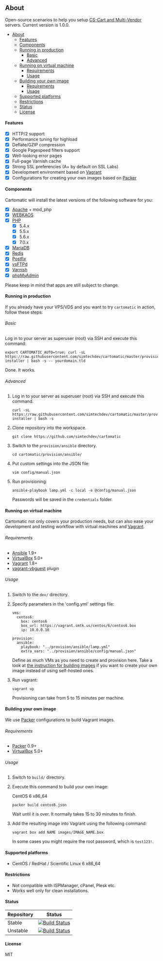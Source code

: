 ## About

Open-source scenarios to help you setup [CS-Cart and Multi-Vendor](https://cs-cart.com/) servers. Current version is 1.0.0.

  * [About](#about)
      * [Features](#features)
      * [Components](#components)
      * [Running in production](#running-in-production)
          * [Basic](#basic)
          * [Advanced](#advanced)
      * [Running on virtual machine](#running-on-virtual-machine)
          * [Requirements](#requirements)
          * [Usage](#usage)
      * [Building your own image](#building-your-own-image)
          * [Requirements](#requirements)
          * [Usage](#usage)
      * [Supported platforms](#supported-platforms)
      * [Restrictions](#restrictions)
      * [Status](#status)
      * [License](#license)

#### Features

- [x] HTTP/2 support
- [x] Performance tuning for highload
- [x] Deflate/GZIP compression
- [x] Google Pagespeed filters support
- [x] Well-looking error pages
- [x] Full-page Varnish cache
- [x] Strong SSL preferencies (A+ by default on SSL Labs)
- [x] Development environment based on [Vagrant](https://vagrantup.com)
- [x] Configurations for creating your own images based on [Packer](https://packer.io)

#### Components

Cartomatic will install the latest versions of the following software for you:

- [x] [Apache](http://httpd.apache.org) + mod_php
- [x] [WEBKAOS](http://github.com/essentialkaos/webkaos)
- [x] [PHP](https://secure.php.net)
  - [x] 5.4.x
  - [x] 5.5.x
  - [x] 5.6.x
  - [x] 7.0.x
- [x] [MariaDB](https://mariadb.com)
- [x] [Redis](http://redis.io)
- [x] [Postfix](http://www.postfix.org)
- [x] [vsFTPd](https://security.appspot.com/vsftpd.html)
- [x] [Varnish](https://www.varnish-cache.org)
- [x] [phpMyAdmin](https://www.phpmyadmin.net)

Please keep in mind that apps are still subject to change.

#### Running in production

If you already have your VPS/VDS and you want to try `cartomatic` in action, follow these steps:

###### Basic

Log in to your server as superuser (root) via SSH and execute this command:

```
export CARTOMATIC_AUTO=true; curl -sL https://raw.githubusercontent.com/simtechdev/cartomatic/master/provision/shell/cartomatic-installer | bash -s -- yourdomain.tld
```

Done. It works.

###### Advanced

1. Log in to your server as superuser (root) via SSH and execute this command.

    ```
    curl -sL https://raw.githubusercontent.com/simtechdev/cartomatic/master/provision/shell/cartomatic-installer | bash -s
    ```

2. Clone repository into the workspace.

   ```
   git clone https://github.com/simtechdev/cartomatic
   ```

3. Switch to the `provision/ansible` directory.

    ```
    cd cartomatic/provision/ansible/
    ```

4. Put custom settings into the JSON file:

    ```
    vim config/manual.json
    ```

5. Run provisioning:

    ```
    ansible-playbook lamp.yml -c local -e @config/manual.json
    ```

    Passwords will be saved in the `credentials` folder.

#### Running on virtual machine

Cartomatic not only covers your production needs, but can also ease your development and
testing workflow with virtual machines and [Vagrant](https://vagrantup.com).

###### Requirements

- [Ansible](http://docs.ansible.com/) 1.9+
- [VirtualBox](https://virtualbox.org/) 5.0+
- [Vagrant](https://vagrantup.com/) 1.8+
- [vagrant-vbguest](https://github.com/dotless-de/vagrant-vbguest) plugin

###### Usage

1. Switch to the `dev/` directory.

2. Specify parameters in the 'config.yml' settings file:

    ```
    vms:
      centos6:
        box: centos6
        box_url: https://vagrant.smtk.us/centos/6/centos6.box
        ip: 10.0.0.10

    provision:
      ansible:
        playbook: "../provision/ansible/lamp.yml"
        extra_vars: "../provision/ansible/config/manual.json"
    ```

    Define as much VMs as you need to create and provision here.
    Take a look at [the instruction for building images](../build/README.md) if you want to
    create your own image instead of using self-hosted ones.

3. Run vagrant:

    ```
    vagrant up
    ```

    Provisioning can take from 5 to 15 minutes per machine.

#### Building your own image

We use [Packer](https://packer.io) configurations to build Vagrant images.

###### Requirements

- [Packer](https://packer.io) 0.9+
- [VirtualBox](https://virtualbox.org/) 5.0+

###### Usage

1. Switch to `build/` directory.

2. Execute this command to build your own image:

    CentOS 6 x86_64
    ```
    packer build centos6.json
    ```

    Wait until it is over. It normally takes 15 to 30 minutes to finish.

3. Add the resulting image into Vagrant using the following command:

    ```
    vagrant box add NAME images/IMAGE_NAME.box
    ```

    In some cases you might require the root password, which is `test123!`.

#### Supported platforms

* CentOS / RedHat / Scientific Linux 6 x86_64

#### Restrictions

* Not compatible with ISPManager, cPanel, Plesk etc.
* Works well only for clean installations.

#### Status

| Repository | Status |
|------------|--------|
| Stable | [![Build Status](https://travis-ci.org/simtechdev/cartomatic.svg?branch=master)](https://travis-ci.org/simtechdev/cartomatic) |
| Unstable | [![Build Status](https://travis-ci.org/simtechdev/cartomatic.svg?branch=develop)](https://travis-ci.org/simtechdev/cartomatic) |

#### License

MIT
